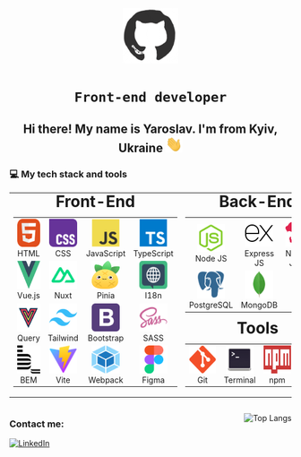 <div id="header" align="center">
<img src="./assets/github.gif" width="100"/>

# **`Front-end developer`**

<h2>
    Hi there! My name is Yaroslav. I'm from Kyiv, Ukraine
    <img src="./assets/giphy.gif" width="30px" alt="GIF">
</h2>

</div>

### 💻 My tech stack and tools

<table>
    <tr align="center">
        <td valign="top" width="50%">
            <h1 style="margin: 0 0 5px 0; padding: 0; line-height: 1;">Front-End</h1>
            <div>
                <table>
                    <tr align="center">
                        <td>
                            <img src="./images/01-html.svg" alt="HTML" width="50" height="50"/>
                            <br>
                            <span style="margin: 0; padding: 0; line-height: 0;">HTML</span>
                        </td>
                        <td>
                            <img src="./images/02-css3.svg" alt="CSS" width="50" height="50"/>
                            <br>
                            <span style="margin: 0; padding: 0; line-height: 0;">CSS</span>
                        </td>
                        <td>
                            <img src="./images/03-javascript.svg" alt="JS" width="50" height="50"/>
                            <br>
                            <span style="margin: 0; padding: 0; line-height: 0;">JavaScript</span>
                        </td>
                        <td>
                            <img src="./images/04-typescript.svg" alt="TS" width="50" height="50"/>
                            <br>
                            <span style="margin: 0; padding: 0; line-height: 0;">TypeScript</span>
                        </td>
                    </tr>
                    <tr align="center">
                        <td>
                            <img src="./images/05-vue.svg" alt="Vue.js" width="50" height="50"/>
                            <br>
                            <span style="margin: 0; padding: 0; line-height: 0;">Vue.js</span>
                        </td>
                        <td>
                            <img src="./images/06-nuxt.svg" alt="Nuxt" width="50" height="50"/>
                            <br>
                            <span style="margin: 0; padding: 0; line-height: 0;">Nuxt</span>
                        </td>
                        <td>
                            <img src="./images/07-pinia.svg" alt="Pinia" width="50" height="50"/>
                            <br>
                            <span style="margin: 0; padding: 0; line-height: 0;">Pinia</span>
                        </td>
                        <td>
                            <img src="./images/08-i18n.svg" alt="I18n" width="50" height="50"/>
                            <br>
                            <span style="margin: 0; padding: 0; line-height: 0;">I18n</span>
                        </td>
                    </tr>
                    <tr align="center">
                        <td>
                            <img src="./images/09-tanStack-vue-query.svg" alt="TanStack query" width="50" height="50"/>
                            <br>
                            <span style="margin: 0; padding: 0; line-height: 0;">Query</span>
                        </td>
                        <td>
                            <img src="./images/10-tailwind.svg" alt="Tailwind CSS" width="50" height="50"/>
                            <br>
                            <span style="margin: 0; padding: 0; line-height: 0;">Tailwind</span>
                        </td>
                        <td>
                            <img src="./images/11-bootstrap.svg" alt="Bootstrap" width="50" height="50"/>
                            <br>
                            <span style="margin: 0; padding: 0; line-height: 0;">Bootstrap</span>
                        </td>
                        <td>
                            <img src="./images/12-sass.svg" alt="SASS" width="50" height="50"/>
                            <br>
                            <span style="margin: 0; padding: 0; line-height: 0;">SASS</span>
                        </td>
                    </tr>
                    <tr align="center">
                        <td>
                            <img src="./images/13-bem.svg" alt="BEM" width="50" height="50"/>
                            <br>
                            <span style="margin: 0; padding: 0; line-height: 0;">BEM</span>
                        </td>
                        <td>
                            <img src="./images/14-vite.svg" alt="Vite" width="50" height="50"/>
                            <br>
                            <span style="margin: 0; padding: 0; line-height: 0;">Vite</span>
                        </td>
                        <td>
                            <img src="images/15-webpack.svg" alt="Webpack" width="50" height="50"/>
                            <br>
                            <span style="margin: 0; padding: 0; line-height: 0;">Webpack</span>
                        </td>
                        <td>
                            <img src="images/16-figma.svg" alt="Figma" width="50" height="50"/>
                            <br>
                            <span style="margin: 0; padding: 0; line-height: 0;">Figma</span>
                        </td>
                    </tr>
                </table>
            </div>
        </td>
        <td valign="top" width="50%">
            <div style="display: flex; flex-direction: column;">
                <div>
                    <h1 style="margin: 0 0 5px 0; padding: 0; line-height: 1;">Back-End</h1>
                    <div>
                        <table>
                            <tr align="center">
                                <td>
                                    <img src="images/18-nodejs.svg" alt="Node JS" width="50" height="50"/>
                                    <br>
                                    <span style="margin: 0; padding: 0; line-height: 0;">Node JS</span>
                                </td>
                                <td>
                                    <img src="images/19-express.svg" alt="Express JS" width="50" height="50"/>
                                    <br>
                                    <span style="margin: 0; padding: 0; line-height: 0;">Express JS</span>
                                </td>
                                <td>
                                    <img src="images/20-nest.svg" alt="Nest JS" width="50" height="50"/>
                                    <br>
                                    <span style="margin: 0; padding: 0; line-height: 0;">Nest JS</span>
                                </td>
                                <td>
                                    <img src="images/21-jest.svg" alt="Jest JS" width="50" height="50"/>
                                    <br>
                                    <span style="margin: 0; padding: 0; line-height: 0;">Jest JS</span>
                                </td>
                            </tr>
                            <tr align="center">
                                <td>
                                    <img src="images/22-postgresql.svg" alt="PostgreSQL" width="50" height="50"/>
                                    <br>
                                    <span style="margin: 0; padding: 0; line-height: 0;">PostgreSQL</span>
                                </td>
                                <td>
                                    <img src="images/23-mongodb.svg" alt="MongoDB" width="50" height="50"/>
                                    <br>
                                    <span style="margin: 0; padding: 0; line-height: 0;">MongoDB</span>
                                </td>
                                <td>
                                    <br>
                                    <h4 style="margin: 0; padding: 0; line-height: 0;"></h4>
                                </td>
                                <td>
                                    <br>
                                    <h4 style="margin: 0; padding: 0; line-height: 0;"></h4>
                                </td>
                            </tr>
                        </table>
                    </div>
                </div>
                <div style="margin: auto">
                    <h1 style="margin: 0 0 5px 0; padding: 0; line-height: 1;">Tools</h1>
                    <div>
                        <table>
                            <tr align="center">
                                <td>
                                    <img src="images/24-git.svg" alt="Git" width="50" height="50"/>
                                    <br>
                                    <span style="margin: 0; padding: 0; line-height: 0;">Git</span>
                                </td>
                                <td>
                                    <img src="images/25-terminal.svg" alt="Terminal" width="50" height="50"/>
                                    <br>
                                    <span style="margin: 0; padding: 0; line-height: 0;">Terminal</span>
                                </td>
                                <td>
                                    <img src="images/27-npm.svg" alt="npm" width="50" height="50"/>
                                    <br>
                                    <span style="margin: 0; padding: 0; line-height: 0;">npm</span>
                                </td>
                                <td>
                                    <img src="images/28-pnpm.svg" alt="pnpm" width="50" height="50"/>
                                    <br>
                                    <span style="margin: 0; padding: 0; line-height: 0;">pnpm</span>
                                </td>
                            </tr>
                        </table>
                    </div>
                </div>
            </div>
        </td>
    </tr>

</table>

<div style="display: flex; flex-direction: row; justify-content: space-between;">
<div>

### Contact me:

<a href="https://www.linkedin.com/in/yp00/">
    <img alt="LinkedIn" width="64px" src="https://cdn.jsdelivr.net/gh/devicons/devicon@latest/icons/linkedin/linkedin-original.svg"/>
</a>
</div>

![Top Langs](https://github-readme-stats.vercel.app/api/top-langs/?username=PetyaBiszeps&theme=dark&hide=html)
</div>